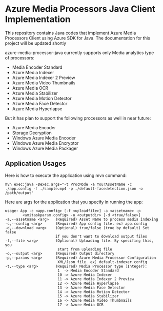 # Azure Media Processors Java Client Implementation

This repository contains Java codes that implement Azure Media Processors Client using Azure SDK for Java. The documentation for this project will be updated shortly

azure-media-processor-java currently supports only Media analytics type of processors:

 * Media Encoder Standard
 * Azure Media Indexer 
 * Azure Media Indexer 2 Preview
 * Azure Media Video Thumbnails
 * Azure Media OCR
 * Azure Media Stabilizer 
 * Azure Media Motion Detector
 * Azure Media Face Detector
 * Azure Media Hyperlapse

But it has plan to support the following processors as well in near future:

 * Azure Media Encoder
 * Storage Decryption
 * Windows Azure Media Encoder
 * Windows Azure Media Encryptor
 * Windows Azure Media Packager


## Application Usages
Here is how to execute the application using mvn command:

    mvn exec:java -Dexec.args="-t ProcMode -a YourAssetName -c ./app.config -f ./sample.mp4 -p ./default-facedetection.json -o /path/output"

Here are args for the application that you specify in running the app:

    usage: App -c <app.config> [-f <uploadfile>] -a <assetname> -p
            <amitaskparam.config> -o <outputdir> [-d <true/false>]
    -a,--assetname <arg>   (Required) Asset Name to process media indexing
    -c,--config <arg>      (Required) App config file. ex) app.config
    -d,--download <arg>    (Optional) true/false (true by default) Set false
                           if you don't want to download output files
    -f,--file <arg>        (Optional) Uploading file. By specifing this, you
                            start from uploading file
    -o,--output <arg>      (Required) Output directory
    -p,--params <arg>      (Required) Azure Media Processor Configuration
                            XML/Json file. ex) default-indexer.config
    -t,--type <arg>        (Required) Media Processor type (Integer):
                            1  -> Media Encoder Standard
                            10 -> Azure Media Indexer
                            11 -> Azure Media Indexer 2 Preview
                            12 -> Azure Media Hyperlapse
                            13 -> Azure Media Face Detector
                            14 -> Azure Media Motion Detector
                            15 -> Azure Media Stabilizer
                            16 -> Azure Media Video Thumbnails
                            17 -> Azure Media OCR

